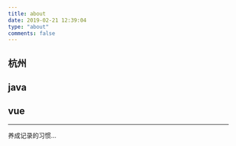 ```yaml
---
title: about
date: 2019-02-21 12:39:04
type: "about"  
comments: false
---
```

## 杭州   
## java  
## vue    

---  

养成记录的习惯...
